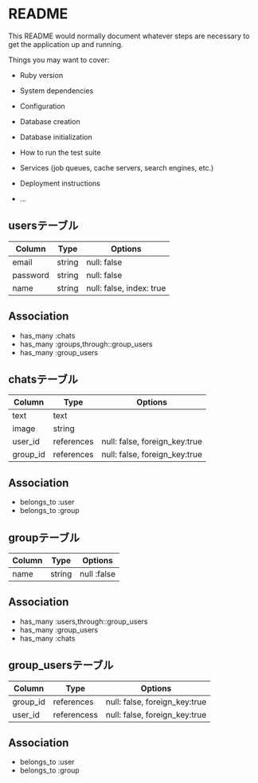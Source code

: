 # README

This README would normally document whatever steps are necessary to get the
application up and running.

Things you may want to cover:

* Ruby version

* System dependencies

* Configuration

* Database creation

* Database initialization

* How to run the test suite

* Services (job queues, cache servers, search engines, etc.)

* Deployment instructions

* ...

## usersテーブル

|Column|Type|Options|
|------|----|-------|
|email|string|null: false|
|password|string|null: false|
|name|string|null: false, index: true|

## Association
- has_many :chats
- has_many :groups,through::group_users
- has_many :group_users

## chatsテーブル

|Column|Type|Options|
|------|----|-------|
|text|text||
|image|string||
|user_id|references|null: false, foreign_key:true|
|group_id|references|null: false, foreign_key:true|

## Association
- belongs_to :user
- belongs_to :group

## groupテーブル

|Column|Type|Options|
|------|----|-------|
|name|string|null :false|

## Association
- has_many :users,through::group_users
- has_many :group_users
- has_many :chats


## group_usersテーブル
|Column|Type|Options|
|------|----|-------|
|group_id|references|null: false, foreign_key:true|
|user_id|referencess|null: false, foreign_key:true|

## Association 
- belongs_to :user
- belongs_to :group
